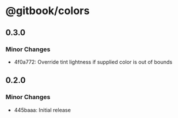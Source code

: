 # @gitbook/colors

## 0.3.0

### Minor Changes

- 4f0a772: Override tint lightness if supplied color is out of bounds

## 0.2.0

### Minor Changes

- 445baaa: Initial release
